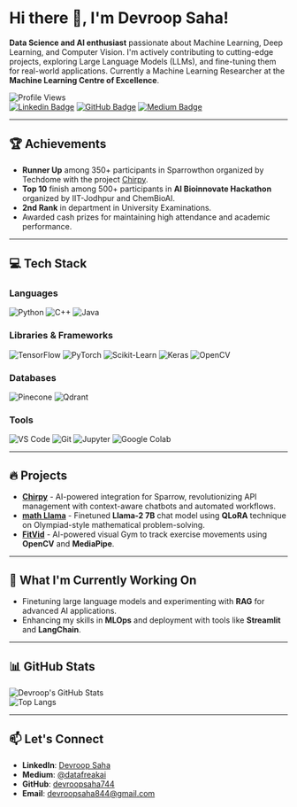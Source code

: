 # Hi there 👋, I'm Devroop Saha!

**Data Science and AI enthusiast** passionate about Machine Learning, Deep Learning, and Computer Vision. I'm actively contributing to cutting-edge projects, exploring Large Language Models (LLMs), and fine-tuning them for real-world applications. Currently a Machine Learning Researcher at the **Machine Learning Centre of Excellence**.

![Profile Views](https://komarev.com/ghpvc/?username=devroopsaha744&color=brightgreen)  
[![Linkedin Badge](https://img.shields.io/badge/-Devroop%20Saha-blue?style=flat-square&logo=Linkedin&logoColor=white&link=https://www.linkedin.com/in/devroop-saha-datafreak/)](https://www.linkedin.com/in/devroop-saha-datafreak/) 
[![GitHub Badge](https://img.shields.io/badge/-devroopsaha744-000000?style=flat-square&logo=Github&logoColor=white&link=https://github.com/devroopsaha744)](https://github.com/devroopsaha744) 
[![Medium Badge](https://img.shields.io/badge/-datafreakai-black?style=flat-square&logo=medium&logoColor=white&link=https://medium.com/@datafreakai)](https://medium.com/@datafreakai) 

---

## 🏆 Achievements
- **Runner Up** among 350+ participants in Sparrowthon organized by Techdome with the project [Chirpy](https://github.com/devroopsaha744/Chirpy).
- **Top 10** finish among 500+ participants in **AI Bioinnovate Hackathon** organized by IIT-Jodhpur and ChemBioAI.
- **2nd Rank** in department in University Examinations.
- Awarded cash prizes for maintaining high attendance and academic performance.

---

## 💻 Tech Stack

### Languages  
![Python](https://img.shields.io/badge/Python-3776AB?style=for-the-badge&logo=python&logoColor=white)
![C++](https://img.shields.io/badge/C++-00599C?style=for-the-badge&logo=cplusplus&logoColor=white)
![Java](https://img.shields.io/badge/Java-007396?style=for-the-badge&logo=java&logoColor=white)

### Libraries & Frameworks  
![TensorFlow](https://img.shields.io/badge/TensorFlow-FF6F00?style=for-the-badge&logo=tensorflow&logoColor=white)
![PyTorch](https://img.shields.io/badge/PyTorch-EE4C2C?style=for-the-badge&logo=pytorch&logoColor=white)
![Scikit-Learn](https://img.shields.io/badge/scikit--learn-F7931E?style=for-the-badge&logo=scikit-learn&logoColor=white)
![Keras](https://img.shields.io/badge/Keras-D00000?style=for-the-badge&logo=keras&logoColor=white)
![OpenCV](https://img.shields.io/badge/OpenCV-5C3EE8?style=for-the-badge&logo=opencv&logoColor=white)

### Databases  
![Pinecone](https://img.shields.io/badge/Pinecone-336791?style=for-the-badge&logo=pinecone&logoColor=white)
![Qdrant](https://img.shields.io/badge/Qdrant-4C8CBC?style=for-the-badge&logo=qdrant&logoColor=white)

### Tools  
![VS Code](https://img.shields.io/badge/VS%20Code-0078D4?style=for-the-badge&logo=visual-studio-code&logoColor=white)
![Git](https://img.shields.io/badge/Git-F05032?style=for-the-badge&logo=git&logoColor=white)
![Jupyter](https://img.shields.io/badge/Jupyter-F37626?style=for-the-badge&logo=jupyter&logoColor=white)
![Google Colab](https://img.shields.io/badge/Google%20Colab-F9AB00?style=for-the-badge&logo=google-colab&logoColor=white)

---

## 🔥 Projects
- [**Chirpy**](https://github.com/devroopsaha744/Chirpy) - AI-powered integration for Sparrow, revolutionizing API management with context-aware chatbots and automated workflows.
- [**math Llama**](https://github.com/devroopsaha744/math-Llama) - Finetuned **Llama-2 7B** chat model using **QLoRA** technique on Olympiad-style mathematical problem-solving.
- [**FitVid**](https://github.com/devroopsaha744/FitVid) - AI-powered visual Gym to track exercise movements using **OpenCV** and **MediaPipe**.

---

## 🌱 What I'm Currently Working On
- Finetuning large language models and experimenting with **RAG** for advanced AI applications.
- Enhancing my skills in **MLOps** and deployment with tools like **Streamlit** and **LangChain**.

---

## 📊 GitHub Stats

![Devroop's GitHub Stats](https://github-readme-stats.vercel.app/api?username=devroopsaha744&show_icons=true&theme=radical)  
![Top Langs](https://github-readme-stats.vercel.app/api/top-langs/?username=devroopsaha744&layout=compact&theme=radical)

---

## 📫 Let's Connect
- **LinkedIn**: [Devroop Saha](https://www.linkedin.com/in/devroop-saha-datafreak/)
- **Medium**: [@datafreakai](https://medium.com/@datafreakai)
- **GitHub**: [devroopsaha744](https://github.com/devroopsaha744)
- **Email**: [devroopsaha844@gmail.com](mailto:devroopsaha844@gmail.com)


